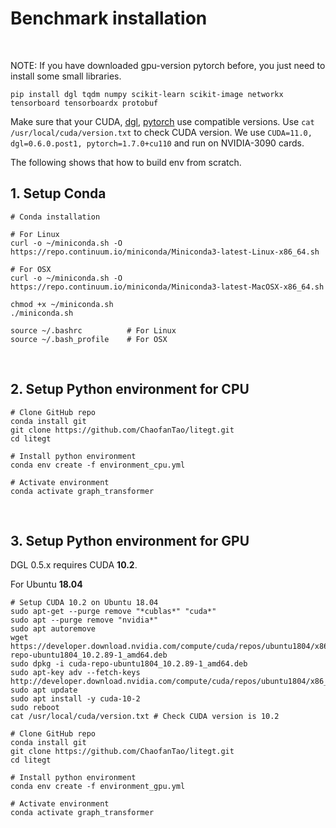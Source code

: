 # Benchmark installation



<br>

NOTE: If you have downloaded gpu-version pytorch before, you just need to install some small libraries.
```
pip install dgl tqdm numpy scikit-learn scikit-image networkx tensorboard tensorboardx protobuf
```
Make sure that your CUDA, [dgl](https://www.dgl.ai/pages/start.html), [pytorch](https://pytorch.org/) use compatible versions. Use ```cat /usr/local/cuda/version.txt``` to check CUDA version. We use ```CUDA=11.0, dgl=0.6.0.post1, pytorch=1.7.0+cu110``` and run on NVIDIA-3090 cards.


The following shows that how to build env from scratch.
## 1. Setup Conda

```
# Conda installation

# For Linux
curl -o ~/miniconda.sh -O https://repo.continuum.io/miniconda/Miniconda3-latest-Linux-x86_64.sh

# For OSX
curl -o ~/miniconda.sh -O https://repo.continuum.io/miniconda/Miniconda3-latest-MacOSX-x86_64.sh

chmod +x ~/miniconda.sh    
./miniconda.sh  

source ~/.bashrc          # For Linux
source ~/.bash_profile    # For OSX
```


<br>

## 2. Setup Python environment for CPU

```
# Clone GitHub repo
conda install git
git clone https://github.com/ChaofanTao/litegt.git
cd litegt

# Install python environment
conda env create -f environment_cpu.yml   

# Activate environment
conda activate graph_transformer
```


<br>

## 3. Setup Python environment for GPU

DGL 0.5.x requires CUDA **10.2**.

For Ubuntu **18.04**

```
# Setup CUDA 10.2 on Ubuntu 18.04
sudo apt-get --purge remove "*cublas*" "cuda*"
sudo apt --purge remove "nvidia*"
sudo apt autoremove
wget https://developer.download.nvidia.com/compute/cuda/repos/ubuntu1804/x86_64/cuda-repo-ubuntu1804_10.2.89-1_amd64.deb
sudo dpkg -i cuda-repo-ubuntu1804_10.2.89-1_amd64.deb
sudo apt-key adv --fetch-keys http://developer.download.nvidia.com/compute/cuda/repos/ubuntu1804/x86_64/7fa2af80.pub
sudo apt update
sudo apt install -y cuda-10-2
sudo reboot
cat /usr/local/cuda/version.txt # Check CUDA version is 10.2

# Clone GitHub repo
conda install git
git clone https://github.com/ChaofanTao/litegt.git
cd litegt

# Install python environment
conda env create -f environment_gpu.yml 

# Activate environment
conda activate graph_transformer
```






<br><br><br>
